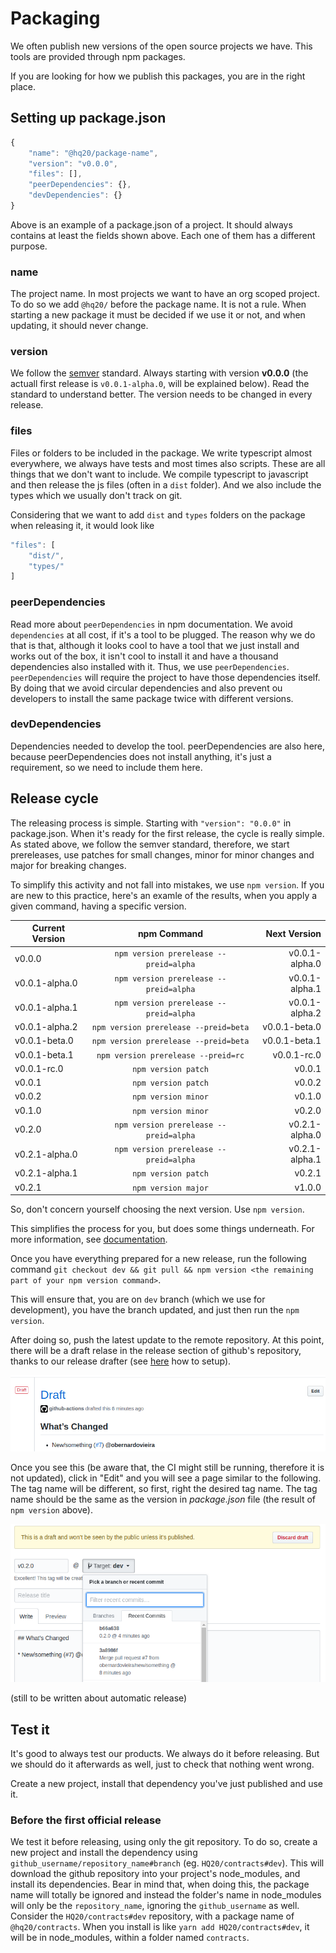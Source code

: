 # Packaging

We often publish new versions of the open source projects we have. This tools are provided through npm packages.

If you are looking for how we publish this packages, you are in the right place.

## Setting up package.json

```javascript
{
    "name": "@hq20/package-name",
    "version": "v0.0.0",
    "files": [],
    "peerDependencies": {},
    "devDependencies": {}
}
```

Above is an example of a package.json of a project. It should always contains at least the fields shown above. Each one of them has a different purpose.

### name
The project name. In most projects we want to have an org scoped project. To do so we add `@hq20/` before the package name. It is not a rule. When starting a new package it must be decided if we use it or not, and when updating, it should never change.

### version
We follow the [semver](https://semver.org/) standard. Always starting with version **v0.0.0** (the actuall first release is `v0.0.1-alpha.0`, will be explained below). Read the standard to understand better. The version needs to be changed in every release.

### files
Files or folders to be included in the package. We write typescript almost everywhere, we always have tests and most times also scripts. These are all things that we don't want to include. We compile typescript to javascript and then release the js files (often in a `dist` folder). And we also include the types which we usually don't track on git.

Considering that we want to add `dist` and `types` folders on the package when releasing it, it would look like
```javascript
"files": [
    "dist/",
    "types/"
]
```

### peerDependencies
Read more about `peerDependencies` in npm documentation. We avoid `dependencies` at all cost, if it's a tool to be plugged. The reason why we do that is that, although it looks cool to have a tool that we just install and works out of the box, it isn't cool to install it and have a thousand dependencies also installed with it. Thus, we use `peerDependencies`. `peerDependencies` will require the project to have those dependencies itself. By doing that we avoid circular dependencies and also prevent ou developers to install the same package twice with different versions.

### devDependencies
Dependencies needed to develop the tool. peerDependencies are also here, because peerDependencies does not install anything, it's just a requirement, so we need to include them here.

## Release cycle

The releasing process is simple. Starting with `"version": "0.0.0"` in package.json. When it's ready for the first release, the cycle is really simple. As stated above, we follow the semver standard, therefore, we start prereleases, use patches for small changes, minor for minor changes and major for breaking changes.

To simplify this activity and not fall into mistakes, we use `npm version`. If you are new to this practice, here's an examle of the results, when you apply a given command, having a specific version.

| Current Version        | npm Command           | Next Version  |
| ------------- |:-------------:| -----:|
| v0.0.0      | `npm version prerelease --preid=alpha` | v0.0.1-alpha.0|
| v0.0.1-alpha.0 | `npm version prerelease --preid=alpha` | v0.0.1-alpha.1|
| v0.0.1-alpha.1 | `npm version prerelease --preid=alpha` | v0.0.1-alpha.2|
| v0.0.1-alpha.2 | `npm version prerelease --preid=beta` | v0.0.1-beta.0|
| v0.0.1-beta.0 | `npm version prerelease --preid=beta` | v0.0.1-beta.1|
| v0.0.1-beta.1 | `npm version prerelease --preid=rc` | v0.0.1-rc.0|
| v0.0.1-rc.0 | `npm version patch` | v0.0.1|
| v0.0.1 | `npm version patch` | v0.0.2|
| v0.0.2 | `npm version minor` | v0.1.0|
| v0.1.0 | `npm version minor` | v0.2.0|
| v0.2.0 | `npm version prerelease --preid=alpha` | v0.2.1-alpha.0|
| v0.2.1-alpha.0 | `npm version prerelease --preid=alpha` | v0.2.1-alpha.1|
| v0.2.1-alpha.1 | `npm version patch` | v0.2.1|
| v0.2.1 | `npm version major` | v1.0.0|

So, don't concern yourself choosing the next version. Use `npm version`.

This simplifies the process for you, but does some things underneath. For more information, see [documentation](https://docs.npmjs.com/cli/version).

Once you have everything prepared for a new release, run the following command `git checkout dev && git pull && npm version <the remaining part of your npm version command>`.

This will ensure that, you are on `dev` branch (which we use for development), you have the branch updated, and just then run the `npm version`.

After doing so, push the latest update to the remote repository. At this point, there will be a draft relase in the release section of github's repository, thanks to our release drafter (see [here]() how to setup).

![](../assets/draft-release.png)

Once you see this (be aware that, the CI might still be running, therefore it is not updated), click in "Edit" and you will see a page similar to the following. The tag name will be different, so first, right the desired tag name. The tag name should be the same as the version in *package.json* file (the result of `npm version` above).

![](../assets/set-release.png)

(still to be written about automatic release)


## Test it

It's good to always test our products. We always do it before releasing. But we should do it afterwards as well, just to check that nothing went wrong.

Create a new project, install that dependency you've just published and use it.

### Before the first official release

We test it before releasing, using only the git repository. To do so, create a new project and install the dependency using `github_username/repository_name#branch` (eg. `HQ20/contracts#dev`). This will download the github repository into your project's node_modules, and install its dependencies. Bear in mind that, when doing this, the package name will totally be ignored and instead the folder's name in node_modules will only be the `repository_name`, ignoring the `github_username` as well. Consider the `HQ20/contracts#dev` repository, with a package name of `@hq20/contracts`. When you install is like `yarn add HQ20/contracts#dev`, it will be in node_modules, within a folder named `contracts`.